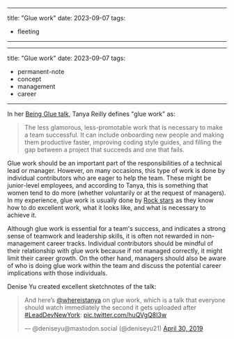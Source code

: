 
---
title:  "Glue work"
date: 2023-09-07
tags: 
- fleeting 
---
---
title:  "Glue work"
date: 2023-09-07
tags: 
- permanent-note 
- concept
- management
- career
---

In her [Being Glue talk](literature-notes/Articles/Being%20Glue%20talk.md), Tanya Reilly defines "glue work" as:

> The less glamorous, less-promotable work that is necessary to make a team successful. It can include onboarding new people and making them productive faster, improving coding style guides, and filling the gap between a project that succeeds and one that fails.

Glue work should be an important part of the responsibilities of a technical lead or manager. However, on many occasions, this type of work is done by individual contributors who are eager to help the team. These might be junior-level employees, and according to Tanya, this is something that women tend to do more (whether voluntarily or at the request of managers). In my experience, glue work is usually done by [Rock stars](notes/Rock%20stars%20vs%20Superstars.md) as they know how to do excellent work, what it looks like, and what is necessary to achieve it.

Although glue work is essential for a team's success, and indicates a strong sense of teamwork and leadership skills, it is often not rewarded in non-management career tracks. Individual contributors should be mindful of their relationship with glue work because if not managed correctly, it might limit their career growth. On the other hand, managers should also be aware of who is doing glue work within the team and discuss the potential career implications with those individuals.

Denise Yu created excellent sketchnotes of the talk:

<blockquote class="twitter-tweet"><p lang="en" dir="ltr">And here’s <a href="https://twitter.com/whereistanya?ref_src=twsrc%5Etfw">@whereistanya</a> on glue work, which is a talk that everyone should watch immediately the second it gets uploaded after <a href="https://twitter.com/hashtag/LeadDevNewYork?src=hash&amp;ref_src=twsrc%5Etfw">#LeadDevNewYork</a>: <a href="https://t.co/huQVgQ8I3w">pic.twitter.com/huQVgQ8I3w</a></p>&mdash; @deniseyu@mastodon.social (@deniseyu21) <a href="https://twitter.com/deniseyu21/status/1123313394113753088?ref_src=twsrc%5Etfw">April 30, 2019</a></blockquote> <script async src="https://platform.twitter.com/widgets.js" charset="utf-8"></script>
